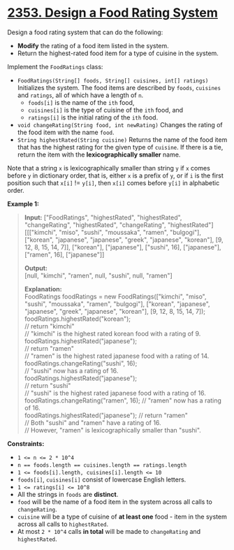 # **[2353. Design a Food Rating System](https://leetcode.com/problems/design-a-food-rating-system/description/)**

Design a food rating system that can do the following:

- **Modify** the rating of a food item listed in the system.
- Return the highest-rated food item for a type of cuisine in the system.

Implement the ``FoodRatings`` class:

- ``FoodRatings(String[] foods, String[] cuisines, int[] ratings)`` Initializes the system. The food items are described by ``foods``, ``cuisines`` and ``ratings``, all of which have a length of ``n``.
  - ``foods[i]`` is the name of the ``ith`` food,
  - ``cuisines[i]`` is the type of cuisine of the ``ith`` food, and
  - ``ratings[i]`` is the initial rating of the ``ith`` food.
- ``void changeRating(String food, int newRating)`` Changes the rating of the food item with the name ``food``.
- ``String highestRated(String cuisine)`` Returns the name of the food item that has the highest rating for the given type of ``cuisine``. If there is a tie, return the item with the **lexicographically smaller** name.

Note that a string ``x`` is lexicographically smaller than string ``y`` if ``x`` comes before ``y`` in dictionary order, that is, either ``x`` is a prefix of ``y``, or if ``i`` is the first position such that ``x[i]`` != ``y[i]``, then ``x[i]`` comes before ``y[i]`` in alphabetic order.

**Example 1:**

> **Input:**
["FoodRatings", "highestRated", "highestRated", "changeRating", "highestRated", "changeRating", "highestRated"]  
[[["kimchi", "miso", "sushi", "moussaka", "ramen", "bulgogi"], ["korean", "japanese", "japanese", "greek", "japanese", "korean"], [9, 12, 8, 15, 14, 7]], ["korean"], ["japanese"], ["sushi", 16], ["japanese"], ["ramen", 16], ["japanese"]]
> 
> **Output:**  
[null, "kimchi", "ramen", null, "sushi", null, "ramen"]
> 
> **Explanation:**  
FoodRatings foodRatings = new FoodRatings(["kimchi", "miso", "sushi", "moussaka", "ramen", "bulgogi"], ["korean", "japanese", "japanese", "greek", "japanese", "korean"], [9, 12, 8, 15, 14, 7]);
foodRatings.highestRated("korean");   
// return "kimchi"  
// "kimchi" is the highest rated korean food with a rating of 9.  
foodRatings.highestRated("japanese");   
// return "ramen"  
// "ramen" is the highest rated japanese food with a rating of 14.  
foodRatings.changeRating("sushi", 16);  
// "sushi" now has a rating of 16.  
foodRatings.highestRated("japanese");  
// return "sushi"  
// "sushi" is the highest rated japanese food with a rating of 16.  
foodRatings.changeRating("ramen", 16); 
// "ramen" now has a rating of 16.  
foodRatings.highestRated("japanese"); 
// return "ramen"  
// Both "sushi" and "ramen" have a rating of 16.  
// However, "ramen" is lexicographically smaller than "sushi".  

**Constraints:**

- ``1 <= n <= 2 * 10^4``
- ``n == foods.length == cuisines.length == ratings.length``
- ``1 <= foods[i].length, cuisines[i].length <= 10``
- ``foods[i]``, ``cuisines[i]`` consist of lowercase English letters.
- ``1 <= ratings[i] <= 10^8``
- All the strings in ``foods`` are **distinct**.
- ``food`` will be the name of a food item in the system across all calls to ``changeRating``.
- ``cuisine`` will be a type of cuisine of **at least one** food - item in the system across all calls to ``highestRated``.
- At most ``2 * 10^4`` calls **in total** will be made to ``changeRating`` and ``highestRated``.